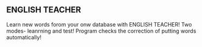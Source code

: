 ## ENGLISH TEACHER
Learn new words forom your onw database with ENGLISH TEACHER! Two modes- leanrning and test! Program checks the correction of putting words automatically!
